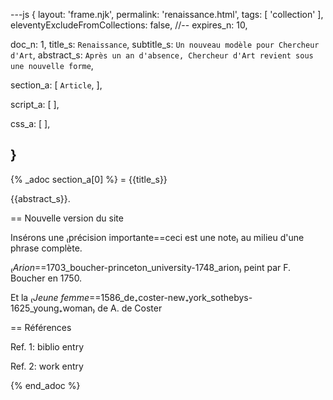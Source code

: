 ---js
{
  layout:    'frame.njk',
  permalink: 'renaissance.html',
  tags:      [ 'collection' ],
  eleventyExcludeFromCollections: false,
  //-- expires_n: 10,

  doc_n:      1,
  title_s:    `Renaissance`,
  subtitle_s: `Un nouveau modèle pour Chercheur d'Art`,
  abstract_s: `Après un an d'absence, Chercheur d'Art revient sous une nouvelle forme`,

  section_a:
  [
    `Article`,
  ],

  script_a:
  [
  ],

  css_a:
  [
  ],


}
---
{% _adoc section_a[0] %}
= {{title_s}}

{{abstract_s}}.


== Nouvelle version du site

Insérons une ₍précision importante==ceci est une note₎ au milieu d'une phrase complète.

₍_Arion_==1703_boucher-princeton_university-1748_arion₎ peint par F. Boucher en 1750.


Et la ₍_Jeune femme_==1586_de₊coster-new₊york_sothebys-1625_young₊woman₎ de A. de Coster


== Références

Ref. 1: biblio entry

Ref. 2: work entry

{% end_adoc %}